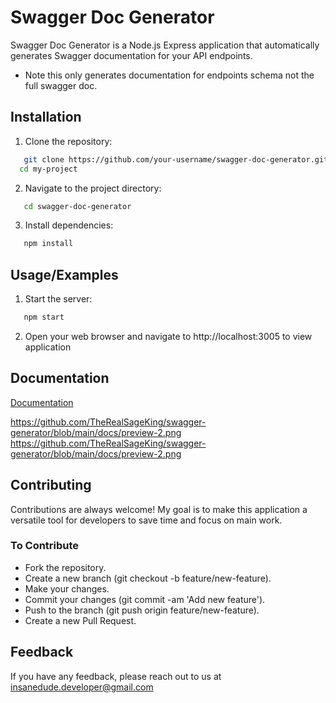 # Swagger Doc Generator

Swagger Doc Generator is a Node.js Express application that automatically generates Swagger documentation for your API endpoints.

- Note this only generates documentation for endpoints schema not the full swagger doc.

## Installation

1. Clone the repository:

```bash
   git clone https://github.com/your-username/swagger-doc-generator.git
  cd my-project
```

2. Navigate to the project directory:

```bash
   cd swagger-doc-generator
```

3. Install dependencies:

```bash
   npm install
```

## Usage/Examples

1. Start the server:

```bash
   npm start
```

2. Open your web browser and navigate to http://localhost:3005 to view application

## Documentation

[Documentation](https://linktodocumentation)

https://github.com/TheRealSageKing/swagger-generator/blob/main/docs/preview-2.png
https://github.com/TheRealSageKing/swagger-generator/blob/main/docs/preview-2.png

## Contributing

Contributions are always welcome!
My goal is to make this application a versatile tool for developers to save time and focus on main work.

### To Contribute

- Fork the repository.
- Create a new branch (git checkout -b feature/new-feature).
- Make your changes.
- Commit your changes (git commit -am 'Add new feature').
- Push to the branch (git push origin feature/new-feature).
- Create a new Pull Request.

## Feedback

If you have any feedback, please reach out to us at insanedude.developer@gmail.com
